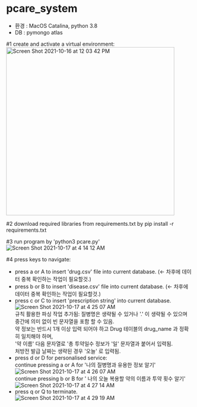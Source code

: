 # pcare_system

* 환경 : MacOS Catalina, python 3.8
* DB : pymongo atlas

#1 create and activate a virtual environment: <br>
<img width="453" alt="Screen Shot 2021-10-16 at 12 03 42 PM" src="https://user-images.githubusercontent.com/67300266/137571377-aed3ee82-ef4b-4036-aa25-b0672b385f31.png">

#2 download required libraries from requirements.txt by pip install -r requirements.txt <br>

#3 run program by 'python3 pcare.py' <br>
![Screen Shot 2021-10-17 at 4 14 12 AM](https://user-images.githubusercontent.com/67300266/137599549-a688b580-d5e4-46f6-a59a-0d7afcf9d5c8.png)

#4 press keys to navigate:
- press a or A to insert 'drug.csv' file into current database. (<- 차후에 데이터 중복 확인하는 작업이 필요할것.)
- press b or B to insert 'disease.csv' file into current database. (<- 차후에 데이터 중복 확인하는 작업이 필요할것.)
- press c or C to insert 'prescription string' into current database. <br>
![Screen Shot 2021-10-17 at 4 25 07 AM](https://user-images.githubusercontent.com/67300266/137599812-f8652e6e-e32c-4417-af8f-c154240cd271.png)
<br> 규칙 활용한 파싱 작업 추가됨: 질병명은 생략될 수 있거나 '.' 이 생략될 수 있으며 중간에 의미 없이 빈 문자열을 포함 할 수 있음.
<br> 약 정보는 반드시 1개 이상 입력 되어야 하고 Drug 테이블의 drug_name 과 정확히 일치해야 하며,
<br> '약 이름' 다음 문자열로 '총 투약일수 정보가 '일' 문자열과 붙어서 입력됨.
<br> 처방전 발급 날짜는 생략된 경우 '오늘' 로 입력됨.
- press d or D for personalised service:
<br> continue pressing a or A for '나의 질병명과 유용한 정보 알기' <br>
![Screen Shot 2021-10-17 at 4 26 07 AM](https://user-images.githubusercontent.com/67300266/137599836-8150e4a3-ace3-4159-b6f2-7af82ec39b58.png)
<br> continue pressing b or B for ' 나의 오늘 복용할 약의 이름과 투약 횟수 알기'
![Screen Shot 2021-10-17 at 4 27 14 AM](https://user-images.githubusercontent.com/67300266/137599857-6a7135c0-d528-46a9-9d87-4c7860b6017c.png)
- press q or Q to terminate. <br>
![Screen Shot 2021-10-17 at 4 29 19 AM](https://user-images.githubusercontent.com/67300266/137599920-657bc4da-118a-4a72-9eb0-1c2eb2547ecb.png)

